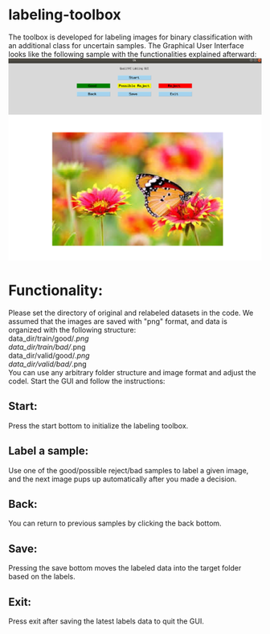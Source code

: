 # labeling-toolbox
The toolbox is developed for labeling images for binary classification with an additional class for uncertain samples. The Graphical User Interface looks like the following sample with the functionalities explained afterward:
![alt text](https://github.com/AmirMoMo/labeling-toolbox/blob/master/sample.png)
# Functionality:
Please set the directory of original and relabeled datasets in the code. We assumed that the images are saved with "png" format, and data is organized with the following structure:  
data_dir/train/good/*.png  
data_dir/train/bad/*.png  
data_dir/valid/good/*.png  
data_dir/valid/bad/*.png  
You can use any arbitrary folder structure and image format and adjust the codel. Start the GUI and follow the instructions:
## Start: 
Press the start bottom to initialize the labeling toolbox.
## Label a sample:
Use one of the good/possible reject/bad samples to label a given image, and the next image pups up automatically after you made a decision.
## Back:
You can return to previous samples by clicking the back bottom.
## Save:
Pressing the save bottom moves the labeled data into the target folder based on the labels. 
## Exit:
Press exit after saving the latest labels data to quit the GUI.
